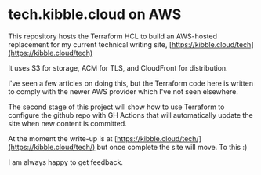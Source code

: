 # tech.kibble.cloud on AWS

This repository hosts the Terraform HCL to build an AWS-hosted replacement for my current technical writing 
site, [https://kibble.cloud/tech](https://kibble.cloud/tech)

It uses S3 for storage, ACM for TLS, and CloudFront for distribution.

I've seen a few articles on doing this, but the Terraform code here is written to comply with the newer AWS
provider which I've not seen elsewhere.

The second stage of this project will show how to use Terraform to configure the github repo with GH Actions
that will automatically update the site when new content is committed.

At the moment the write-up is at [https://kibble.cloud/tech/](https://kibble.cloud/tech/) but once complete
the site will move. To this :)

I am always happy to get feedback.

